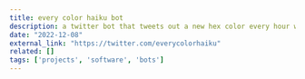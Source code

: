 ```yaml
---
title: every color haiku bot
description: a twitter bot that tweets out a new hex color every hour with a generated haiku.
date: "2022-12-08"
external_link: "https://twitter.com/everycolorhaiku"
related: []
tags: ['projects', 'software', 'bots']
---
```

